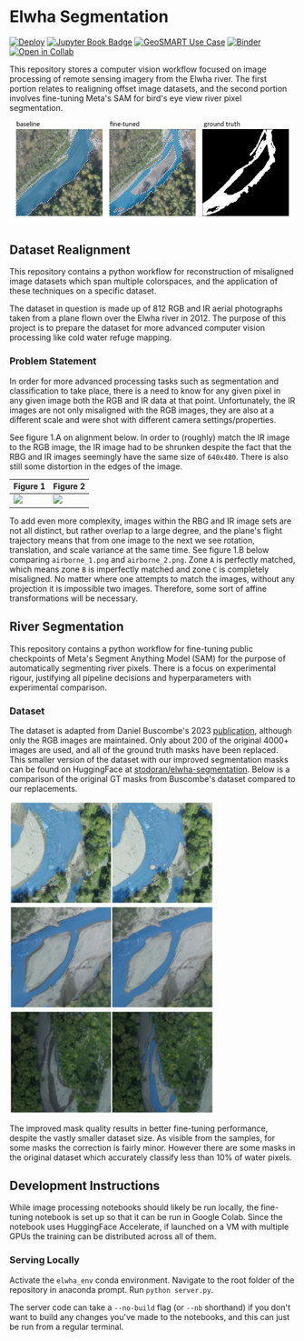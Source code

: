 # Elwha Segmentation

[![Deploy](https://github.com/StefanTodoran/elwha_dataset_realignment/actions/workflows/deploy.yaml/badge.svg)](https://github.com/StefanTodoran/elwha_dataset_realignment/actions/workflows/deploy.yaml)
[![Jupyter Book Badge](https://jupyterbook.org/badge.svg)](https://todoran.dev/elwha_dataset_realignment/)
[![GeoSMART Use Case](./book/img/use_case_badge.svg)](https://geo-smart.github.io/usecases)
[![Binder](https://mybinder.org/badge_logo.svg)](https://mybinder.org/v2/gh/StefanTodoran/elwha_dataset_realignment/HEAD)
[![Open in Collab](https://colab.research.google.com/assets/colab-badge.svg)](https://colab.research.google.com/github/StefanTodoran/elwha_dataset_realignment)

This repository stores a computer vision workflow focused on image processing of remote sensing imagery from the Elwha river. The first portion relates to realigning offset image datasets, and the second portion involves fine-tuning Meta's SAM for bird's eye view river pixel segmentation.

<img src="book/img/thumbnail.png">

## Dataset Realignment

This repository contains a python workflow for reconstruction of misaligned image datasets which span multiple colorspaces, and the application of these techniques on a specific dataset.

The dataset in question is made up of 812 RGB and IR aerial photographs taken from a plane flown over the Elwha river in 2012. The purpose of this project is to prepare the dataset for more advanced computer vision processing like cold water refuge mapping.

### Problem Statement

In order for more advanced processing tasks such as segmentation and classification to take place, there is a need to know for any given pixel in any given image both the RGB and IR data at that point. Unfortunately, the IR images are not only misaligned with the RGB images, they are also at a different scale and were shot with different camera settings/properties. 

See figure 1.A on alignment below. In order to (roughly) match the IR image to the RGB image, the IR image had to be shrunken despite the fact that the RBG and IR images seemingly have the same size of `640x480`. There is also still some distortion in the edges of the image.

Figure 1 | Figure 2
--- | --- 
<img src="book/img/alignment2.gif"/> | <img src="book/img/alignment.png"/>

To add even more complexity, images within the RBG and IR image sets are not all distinct, but rather overlap to a large degree, and the plane's flight trajectory means that from one image to the next we see rotation, translation, and scale variance at the same time. See figure 1.B below comparing `airborne_1.png` and `airborne_2.png`. Zone `A` is perfectly matched, which means zone `B` is imperfectly matched and zone `C` is completely misaligned. No matter where one attempts to match the images, without any projection it is impossible two images. Therefore, some sort of affine transformations will be necessary.


## River Segmentation

This repository contains a python workflow for fine-tuning public checkpoints of Meta's Segment Anything Model (SAM) for the purpose of automatically segmenting river pixels. There is a focus on experimental rigour, justifying all pipeline decisions and hyperparameters with experimental comparison.

### Dataset

The dataset is adapted from Daniel Buscombe's 2023 [publication](https://zenodo.org/records/10155783), although only the RGB images are maintained. Only about 200 of the original 4000+ images are used, and all of the ground truth masks have been replaced. This smaller version of the dataset with our improved segmentation masks can be found on HuggingFace at [stodoran/elwha-segmentation](https://huggingface.co/datasets/stodoran/elwha-segmentation). Below is a comparison of the original GT masks from Buscombe's dataset compared to our replacements.

<img src="book/img/mask_fix_1.png" width="360">
<img src="book/img/mask_fix_2.png" width="360">
<img src="book/img/mask_fix_3.png" width="360">

The improved mask quality results in better fine-tuning performance, despite the vastly smaller dataset size. As visible from the samples, for some masks the correction is fairly minor. However there are some masks in the original dataset which accurately classify less than 10% of water pixels.

## Development Instructions

While image processing notebooks should likely be run locally, the fine-tuning notebook is set up so that it can be run in Google Colab. Since the notebook uses HuggingFace Accelerate, if launched on a VM with multiple GPUs the training can be distributed across all of them.

### Serving Locally

Activate the `elwha_env` conda environment. Navigate to the root folder of the repository in anaconda prompt. Run `python server.py`.

The server code can take a `--no-build` flag (or `--nb` shorthand) if you don't want to build any changes you've made to the notebooks, and this can just be run from a regular terminal.